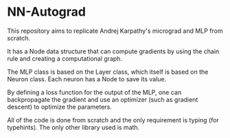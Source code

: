 # NN-Autograd
This repository aims to replicate Andrej Karpathy's micrograd and MLP from scratch.

It has a Node data structure that can compute gradients by using the chain rule and creating a computational graph.

The MLP class is based on the Layer class, which itself is based on the Neuron class. Each neuron has a Node to save its value.

By defining a loss function for the output of the MLP, one can backpropagate the gradient and use an optimizer (such as gradient descent) to optimize the parameters.

All of the code is done from scratch and the only requirement is typing (for typehints). The only other library used is math.